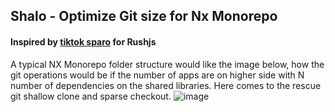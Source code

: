 ## Shalo - Optimize Git size for Nx Monorepo

#### Inspired by [tiktok sparo](https://github.com/tiktok/sparo) for Rushjs

A typical NX Monorepo folder structure would like the image below, how the git operations would be if the number of apps are on higher side with N number of dependencies on the shared libraries. Here comes to the rescue git shallow clone and sparse checkout. 
![image](https://github.com/user-attachments/assets/70887c17-fd06-45ac-bf7b-e616db105634)
